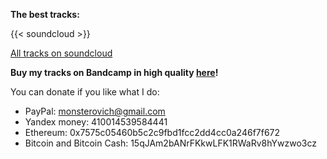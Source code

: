 

**The best tracks:**

{{< soundcloud >}}

[All tracks on soundcloud](https://soundcloud.com/monsterovich)

**Buy my tracks on Bandcamp in high quality [here](https://monsterovich.bandcamp.com/)!**

You can donate if you like what I do:

- PayPal: monsterovich@gmail.com
- Yandex money: 410014539584441
- Ethereum: 0x7575c05460b5c2c9fbd1fcc2dd4cc0a246f7f672
- Bitcoin and Bitcoin Cash: 15qJAm2bANrFKkwLFK1RWaRv8hYwzwo3cz